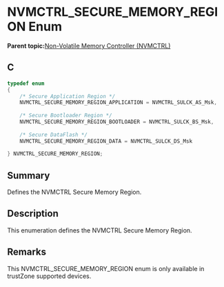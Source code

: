 # NVMCTRL\_SECURE\_MEMORY\_REGION Enum

**Parent topic:**[Non-Volatile Memory Controller \(NVMCTRL\)](GUID-A1BD9B9F-8E63-4DD7-A61E-93F9BAF07A6E.md)

## C

```c
typedef enum
{
    /* Secure Application Region */
    NVMCTRL_SECURE_MEMORY_REGION_APPLICATION = NVMCTRL_SULCK_AS_Msk,
    
    /* Secure Bootloader Region */
    NVMCTRL_SECURE_MEMORY_REGION_BOOTLOADER = NVMCTRL_SULCK_BS_Msk,
    
    /* Secure DataFlash */
    NVMCTRL_SECURE_MEMORY_REGION_DATA = NVMCTRL_SULCK_DS_Msk
    
} NVMCTRL_SECURE_MEMORY_REGION;

```

## Summary

Defines the NVMCTRL Secure Memory Region.

## Description

This enumeration defines the NVMCTRL Secure Memory Region.

## Remarks

This NVMCTRL\_SECURE\_MEMORY\_REGION enum is only available in trustZone supported devices.

